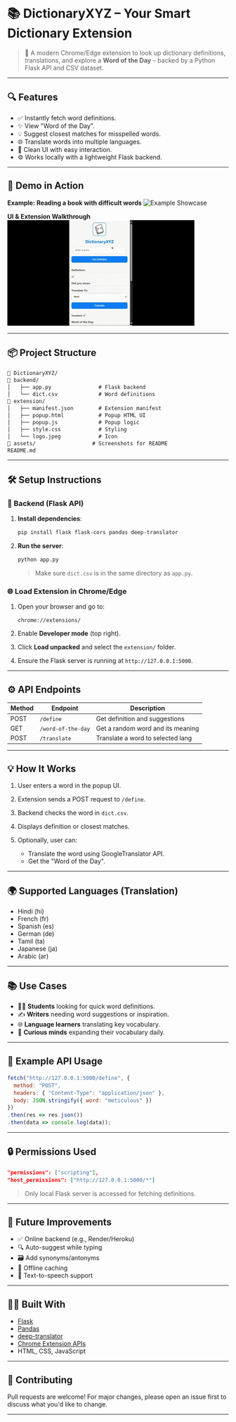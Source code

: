 # 📚 DictionaryXYZ – Your Smart Dictionary Extension

> 🚀 A modern Chrome/Edge extension to look up dictionary definitions, translations, and explore a **Word of the Day** – backed by a Python Flask API and CSV dataset.

---

## 🔍 Features

* ✅ Instantly fetch word definitions.
* ✨ View "Word of the Day".
* 💡 Suggest closest matches for misspelled words.
* 🌐 Translate words into multiple languages.
* 🧠 Clean UI with easy interaction.
* ⚙️ Works locally with a lightweight Flask backend.

---

## 🎥 Demo in Action

**Example: Reading a book with difficult words**
![Example Showcase](assets/File1.gif)

**UI & Extension Walkthrough**
![UI Showcase](assets/File2.gif)


---

## 📦 Project Structure

```
📁 DictionaryXYZ/
📅‍ backend/
│   ├── app.py               # Flask backend
│   └── dict.csv             # Word definitions
📅‍ extension/
│   ├── manifest.json        # Extension manifest
│   ├── popup.html           # Popup HTML UI
│   ├── popup.js             # Popup logic
│   ├── style.css            # Styling
│   └── logo.jpeg            # Icon
📁 assets/                  # Screenshots for README
README.md
```

---

## 🛠️ Setup Instructions

### 🔧 Backend (Flask API)

1. **Install dependencies**:

   ```bash
   pip install flask flask-cors pandas deep-translator
   ```

2. **Run the server**:

   ```bash
   python app.py
   ```

   > Make sure `dict.csv` is in the same directory as `app.py`.

### 🌐 Load Extension in Chrome/Edge

1. Open your browser and go to:

   ```
   chrome://extensions/
   ```
2. Enable **Developer mode** (top right).
3. Click **Load unpacked** and select the `extension/` folder.
4. Ensure the Flask server is running at `http://127.0.0.1:5000`.

---

## ⚙️ API Endpoints

| Method | Endpoint           | Description                       |
| ------ | ------------------ | --------------------------------- |
| POST   | `/define`          | Get definition and suggestions    |
| GET    | `/word-of-the-day` | Get a random word and its meaning |
| POST   | `/translate`       | Translate a word to selected lang |

---

## 💡 How It Works

1. User enters a word in the popup UI.
2. Extension sends a POST request to `/define`.
3. Backend checks the word in `dict.csv`.
4. Displays definition or closest matches.
5. Optionally, user can:

   * Translate the word using GoogleTranslator API.
   * Get the "Word of the Day".

---

## 🌍 Supported Languages (Translation)

* Hindi (hi)
* French (fr)
* Spanish (es)
* German (de)
* Tamil (ta)
* Japanese (ja)
* Arabic (ar)

---

## 📚 Use Cases

* 🧑‍🎓 **Students** looking for quick word definitions.
* ✍️ **Writers** needing word suggestions or inspiration.
* 🌐 **Language learners** translating key vocabulary.
* 🧠 **Curious minds** expanding their vocabulary daily.

---

## 🤔 Example API Usage

```javascript
fetch("http://127.0.0.1:5000/define", {
  method: "POST",
  headers: { "Content-Type": "application/json" },
  body: JSON.stringify({ word: "meticulous" })
})
.then(res => res.json())
.then(data => console.log(data));
```

---

## 🔒 Permissions Used

```json
"permissions": ["scripting"],
"host_permissions": ["http://127.0.0.1:5000/*"]
```

> Only local Flask server is accessed for fetching definitions.

---

## 📌 Future Improvements

* ✅ Online backend (e.g., Render/Heroku)
* 🔍 Auto-suggest while typing
* 🗃️ Add synonyms/antonyms
* 💾 Offline caching
* 🎤 Text-to-speech support

---

## 🧑‍💻 Built With

* [Flask](https://flask.palletsprojects.com/)
* [Pandas](https://pandas.pydata.org/)
* [deep-translator](https://pypi.org/project/deep-translator/)
* [Chrome Extension APIs](https://developer.chrome.com/docs/extensions/)
* HTML, CSS, JavaScript

---

## 🤝 Contributing

Pull requests are welcome! For major changes, please open an issue first to discuss what you'd like to change.

---

